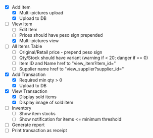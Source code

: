 - [X] Add Item
  - [X] Multi-pictures upload
  - [X] Upload to DB

- [ ] View Item
  - [ ] Edit Item
  - [ ] Prices should have peso sign prepended
  - [X] Multi-pictures view

- [ ] All Items Table
  - [ ] Original/Retail price - prepend peso sign
  - [ ] Qty/Stock should have variant (warning if < 20; danger if == 0)
  - [ ] Item ID and Name href to "view_item?item_id="
  - [ ] Supplier name href to "view_supplier?supplier_id="

- [X] Add Transaction
  - [X] Required min qty > 0
  - [X] Upload to DB

- [X] View Transaction
  - [X] Display sold items
  - [X] Display image of sold item

- [ ] Inventory
  - [ ] Show item stocks
  - [ ] Show notification for items <= minimum threshold

- [ ] Generate report
- [ ] Print transaction as receipt
